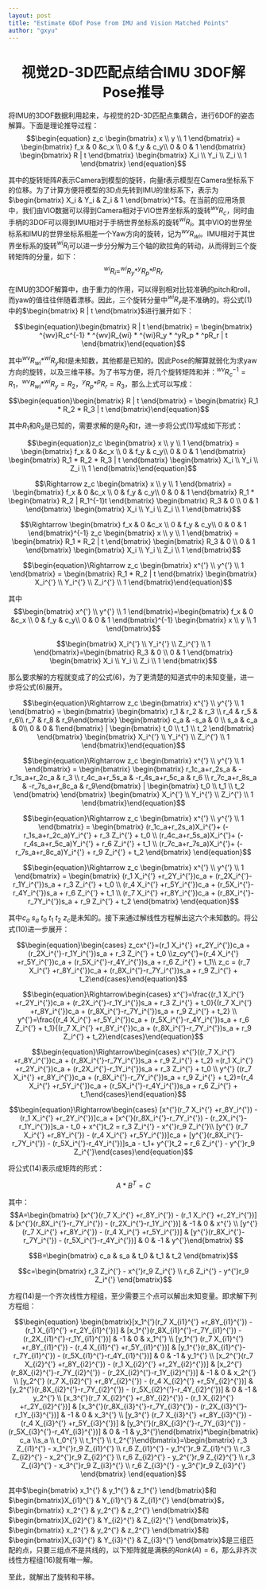 ```yaml
---
layout: post
title: "Estimate 6Dof Pose from IMU and Vision Matched Points"
author: "gxyu"
---
```


# <center>视觉2D-3D匹配点结合IMU 3DOF解Pose推导</center>


将IMU的3DOF数据利用起来，与视觉的2D-3D匹配点集耦合，进行6DOF的姿态解算。下面是理论推导过程：
$$\begin{equation} z_c \begin{bmatrix} x \\ y \\ 1 \end{bmatrix} = \begin{bmatrix} f_x & 0 &c_x \\ 0 & f_y & c_y\\ 0 & 0 & 1 \end{bmatrix} \begin{bmatrix} R | t \end{bmatrix} \begin{bmatrix} X_i \\ Y_i \\ Z_i \\ 1 \end{bmatrix} \end{equation}$$

其中的旋转矩阵$R$表示Camera到模型的旋转，向量$t$表示模型在Camera坐标系下的位移。为了计算方便将模型的3D点先转到IMU的坐标系下，表示为$\begin{bmatrix} X_i & Y_i & Z_i & 1 \end{bmatrix}^T$。在当前的应用场景中，我们由VIO数据可以得到Camera相对于VIO世界坐标系的旋转$^{wv}R_c$，同时由手柄的3DOF可以得到IMU相对于手柄世界坐标系的旋转$^{wi}R_i$。其中VIO的世界坐标系和IMU的世界坐标系相差一个Yaw方向的旋转，记为$^{wv}R_{wi}$。IMU相对于其世界坐标系的旋转$^{wi}R_i$可以进一步分分解为三个轴的欧拉角的转动，从而得到三个旋转矩阵的分量，如下：
$$\begin{equation}^{wi}R_i = ^{wi}R_y * ^yR_p * ^pR_r \end{equation}$$

在IMU的3DOF解算中，由于重力的作用，可以得到相对比较准确的pitch和roll，而yaw的值往往伴随着漂移。因此，三个旋转分量中$^{wi}R_y$是不准确的。将公式$(1)$中的$\begin{bmatrix} R | t \end{bmatrix}$进行展开如下：

$$\begin{equation}\begin{bmatrix} R | t \end{bmatrix} = \begin{bmatrix} ^{wv}R_c^{-1} * ^{wv}R_{wi} *  ^{wi}R_y * ^yR_p * ^pR_r | t \end{bmatrix}\end{equation}$$

其中$^{wv}R_{wi} *  ^{wi}R_y$和$t$是未知数，其他都是已知的。因此Pose的解算就弱化为求yaw方向的旋转，以及三维平移。为了书写方便，将几个旋转矩阵和并：$^{wv}R_c^{-1} = R_1$，$^{wv}R_{wi} *  ^{wi}R_y = R_2$，$^yR_p * ^pR_r = R_3$，那么上式可以写成：

$$\begin{equation}\begin{bmatrix} R | t \end{bmatrix} = \begin{bmatrix} R_1 * R_2 * R_3 | t \end{bmatrix}\end{equation}$$

其中$R_1$和$R_3$是已知的，需要求解的是$R_2$和$t$，进一步将公式$(1)$写成如下形式：

$$\begin{equation}z_c \begin{bmatrix} x \\ y \\ 1 \end{bmatrix} = \begin{bmatrix} f_x & 0 &c_x \\ 0 & f_y & c_y\\ 0 & 0 & 1 \end{bmatrix} \begin{bmatrix} R_1 * R_2 * R_3 | t \end{bmatrix} \begin{bmatrix} X_i \\ Y_i \\ Z_i \\ 1 \end{bmatrix}\end{equation}$$

$$\Rightarrow z_c \begin{bmatrix} x \\ y \\ 1 \end{bmatrix} = \begin{bmatrix} f_x & 0 &c_x \\ 0 & f_y & c_y\\ 0 & 0 & 1 \end{bmatrix}  R_1 * \begin{bmatrix} R_2 | R_1^{-1}t \end{bmatrix} \begin{bmatrix} R_3 & 0 \\ 0 & 1 \end{bmatrix} \begin{bmatrix} X_i \\ Y_i \\ Z_i \\ 1 \end{bmatrix}$$

$$\Rightarrow \begin{bmatrix} f_x & 0 &c_x \\ 0 & f_y & c_y\\ 0 & 0 & 1 \end{bmatrix}^{-1} z_c  \begin{bmatrix} x \\ y \\ 1 \end{bmatrix} =  \begin{bmatrix} R_1 * R_2 | t \end{bmatrix} \begin{bmatrix} R_3 & 0 \\ 0 & 1 \end{bmatrix} \begin{bmatrix} X_i \\ Y_i \\ Z_i \\ 1 \end{bmatrix}$$

$$\begin{equation}\Rightarrow z_c  \begin{bmatrix} x^{'} \\ y^{'} \\ 1 \end{bmatrix} =  \begin{bmatrix} R_1 * R_2 | t \end{bmatrix}  \begin{bmatrix} X_i^{'} \\ Y_i^{'} \\ Z_i^{'} \\ 1 \end{bmatrix}\end{equation}$$

其中
$$\begin{bmatrix} x^{'} \\ y^{'} \\ 1 \end{bmatrix}=\begin{bmatrix} f_x & 0 &c_x \\ 0 & f_y & c_y\\ 0 & 0 & 1 \end{bmatrix}^{-1} \begin{bmatrix} x \\ y \\ 1 \end{bmatrix}$$

$$\begin{bmatrix} X_i^{'} \\ Y_i^{'} \\ Z_i^{'} \\ 1 \end{bmatrix}=\begin{bmatrix} R_3 & 0 \\ 0 & 1 \end{bmatrix} \begin{bmatrix} X_i \\ Y_i \\ Z_i \\ 1 \end{bmatrix}$$

那么要求解的方程就变成了的公式$(6)$，为了更清楚的知道式中的未知变量，进一步将公式$(6)$展开。

$$\begin{equation}\Rightarrow z_c  \begin{bmatrix} x^{'} \\ y^{'} \\ 1 \end{bmatrix} =  \begin{bmatrix} \begin{bmatrix} r_1 & r_2 & r_3 \\ r_4 & r_5 & r_6\\ r_7 & r_8 & r_9\end{bmatrix} \begin{bmatrix} c_a & -s_a & 0 \\ s_a & c_a & 0\\ 0 & 0 & 1\end{bmatrix} | \begin{bmatrix} t_0 \\ t_1 \\ t_2 \end{bmatrix} \end{bmatrix} \begin{bmatrix} X_i^{'} \\ Y_i^{'} \\ Z_i^{'} \\ 1 \end{bmatrix}\end{equation}$$

$$\begin{equation}\Rightarrow z_c  \begin{bmatrix} x^{'} \\ y^{'} \\ 1 \end{bmatrix} =  \begin{bmatrix} \begin{bmatrix} r_1c_a+r_2s_a  & -r_1s_a+r_2c_a & r_3 \\ r_4c_a+r_5s_a  & -r_4s_a+r_5c_a & r_6 \\ r_7c_a+r_8s_a  & -r_7s_a+r_8c_a & r_9\end{bmatrix} | \begin{bmatrix} t_0 \\ t_1 \\ t_2 \end{bmatrix} \end{bmatrix} \begin{bmatrix} X_i^{'} \\ Y_i^{'} \\ Z_i^{'} \\ 1 \end{bmatrix}\end{equation}$$

$$\begin{equation}\Rightarrow z_c  \begin{bmatrix} x^{'} \\ y^{'} \\ 1 \end{bmatrix} =  \begin{bmatrix} (r_1c_a+r_2s_a)X_i^{'}+ (-r_1s_a+r_2c_a)Y_i^{'} + r_3 Z_i^{'} + t_0 \\ (r_4c_a+r_5s_a)X_i^{'}+ (-r_4s_a+r_5c_a)Y_i^{'} + r_6 Z_i^{'} + t_1 \\ (r_7c_a+r_7s_a)X_i^{'}+ (-r_7s_a+r_8c_a)Y_i^{'} + r_9 Z_i^{'} + t_2 \end{bmatrix} \end{equation}$$

$$\begin{equation}\Rightarrow z_c  \begin{bmatrix} x^{'} \\ y^{'} \\ 1 \end{bmatrix} =  \begin{bmatrix} (r_1 X_i^{'} +r_2Y_i^{'})c_a + (r_2X_i^{'}-r_1Y_i^{'})s_a + r_3 Z_i^{'} + t_0 \\ (r_4 X_i^{'} +r_5Y_i^{'})c_a + (r_5X_i^{'}-r_4Y_i^{'})s_a + r_6 Z_i^{'} + t_1 \\ (r_7 X_i^{'} +r_8Y_i^{'})c_a + (r_8X_i^{'}-r_7Y_i^{'})s_a + r_9 Z_i^{'} + t_2 \end{bmatrix} \end{equation}$$

其中$c_a \ s_a \ t_0 \ t_1 \ t_2\ z_c$是未知的。接下来通过解线性方程解出这六个未知数的。将公式$(10)$进一步展开：

$$\begin{equation}\begin{cases} z_cx^{'}=(r_1 X_i^{'} +r_2Y_i^{'})c_a + (r_2X_i^{'}-r_1Y_i^{'})s_a + r_3 Z_i^{'} + t_0 \\z_cy^{'}=(r_4 X_i^{'} +r_5Y_i^{'})c_a + (r_5X_i^{'}-r_4Y_i^{'})s_a + r_6 Z_i^{'} + t_1\\ z_c = (r_7 X_i^{'} +r_8Y_i^{'})c_a + (r_8X_i^{'}-r_7Y_i^{'})s_a + r_9 Z_i^{'} + t_2\end{cases}\end{equation}$$

$$\begin{equation}\Rightarrow\begin{cases} x^{'}=\frac{(r_1 X_i^{'} +r_2Y_i^{'})c_a + (r_2X_i^{'}-r_1Y_i^{'})s_a + r_3 Z_i^{'} + t_0}{(r_7 X_i^{'} +r_8Y_i^{'})c_a + (r_8X_i^{'}-r_7Y_i^{'})s_a + r_9 Z_i^{'} + t_2} \\ y^{'}=\frac{(r_4 X_i^{'} +r_5Y_i^{'})c_a + (r_5X_i^{'}-r_4Y_i^{'})s_a + r_6 Z_i^{'} + t_1}{(r_7 X_i^{'} +r_8Y_i^{'})c_a + (r_8X_i^{'}-r_7Y_i^{'})s_a + r_9 Z_i^{'} + t_2}\end{cases}\end{equation}$$

$$\begin{equation}\Rightarrow\begin{cases} x^{'}((r_7 X_i^{'} +r_8Y_i^{'})c_a + (r_8X_i^{'}-r_7Y_i^{'})s_a + r_9 Z_i^{'} + t_2) =(r_1 X_i^{'} +r_2Y_i^{'})c_a + (r_2X_i^{'}-r_1Y_i^{'})s_a + r_3 Z_i^{'} + t_0 \\ y^{'} ((r_7 X_i^{'} +r_8Y_i^{'})c_a + (r_8X_i^{'}-r_7Y_i^{'})s_a + r_9 Z_i^{'} + t_2)=(r_4 X_i^{'} +r_5Y_i^{'})c_a + (r_5X_i^{'}-r_4Y_i^{'})s_a + r_6 Z_i^{'} + t_1\end{cases}\end{equation}$$

$$\begin{equation}\Rightarrow\begin{cases} [x^{'}(r_7 X_i^{'} +r_8Y_i^{'}) - (r_1 X_i^{'} +r_2Y_i^{'})]c_a +  [x^{'}(r_8X_i^{'}-r_7Y_i^{'}) - (r_2X_i^{'}-r_1Y_i^{'})]s_a  - t_0 +  x^{'}t_2 = r_3 Z_i^{'} - x^{'}r_9 Z_i^{'}\\ [y^{'} (r_7 X_i^{'} +r_8Y_i^{'}) - (r_4 X_i^{'} +r_5Y_i^{'})]c_a + [y^{'}(r_8X_i^{'}-r_7Y_i^{'}) - (r_5X_i^{'}-r_4Y_i^{'})]s_a  - t_1+ y^{'}t_2 = r_6 Z_i^{'} - y^{'}r_9 Z_i^{'}\end{cases}\end{equation}$$


将公式$(14)$表示成矩阵的形式：

$$\begin{equation}  A*B^T=C\end{equation}$$

其中：
 $$A=\begin{bmatrix} [x^{'}(r_7 X_i^{'} +r_8Y_i^{'}) - (r_1 X_i^{'} +r_2Y_i^{'})] & [x^{'}(r_8X_i^{'}-r_7Y_i^{'}) - (r_2X_i^{'}-r_1Y_i^{'})] & -1 & 0 & x^{'} \\ [y^{'} (r_7 X_i^{'} +r_8Y_i^{'}) - (r_4 X_i^{'} +r_5Y_i^{'})] & [y^{'}(r_8X_i^{'}-r_7Y_i^{'}) - (r_5X_i^{'}-r_4Y_i^{'})] & 0 & -1 & y^{'}\end{bmatrix} $$

$$B=\begin{bmatrix} c_a & s_a & t_0 & t_1 & t_2 \end{bmatrix}$$

$$c=\begin{bmatrix} r_3 Z_i^{'} - x^{'}r_9 Z_i^{'} \\ r_6 Z_i^{'} - y^{'}r_9 Z_i^{'} \end{bmatrix}$$

方程$(14)$是一个齐次线性方程组，至少需要三个点可以解出未知变量。即求解下列方程组：

$$\begin{equation}  \begin{bmatrix}[x_1^{'}(r_7 X_{i1}^{'} +r_8Y_{i1}^{'}) - (r_1 X_{i1}^{'} +r_2Y_{i1}^{'})] & [x_1^{'}(r_8X_{i1}^{'}-r_7Y_{i1}^{'}) - (r_2X_{i1}^{'}-r_1Y_{i1}^{'})] & -1 & 0 & x_1^{'} \\ [y_1^{'} (r_7 X_{i1}^{'} +r_8Y_{i1}^{'}) - (r_4 X_{i1}^{'} +r_5Y_{i1}^{'})] & [y_1^{'}(r_8X_{i1}^{'}-r_7Y_{i1}^{'}) - (r_5X_{i1}^{'}-r_4Y_{i1}^{'})] & 0 & -1 & y_1^{'} \\ [x_2^{'}(r_7 X_{i2}^{'} +r_8Y_{i2}^{'}) - (r_1 X_{i2}^{'} +r_2Y_{i2}^{'})] & [x_2^{'}(r_8X_{i2}^{'}-r_7Y_{i2}^{'}) - (r_2X_{i2}^{'}-r_1Y_{i2}^{'})] & -1 & 0 & x_2^{'} \\ [y_2^{'} (r_7 X_{i2}^{'} +r_8Y_{i2}^{'}) - (r_4 X_{i2}^{'} +r_5Y_{i2}^{'})] & [y_2^{'}(r_8X_{i2}^{'}-r_7Y_{i2}^{'}) - (r_5X_{i2}^{'}-r_4Y_{i2}^{'})] & 0 & -1 & y_2^{'} \\ [x_3^{'}(r_7 X_{i2}^{'} +r_8Y_{i2}^{'}) - (r_1 X_{i2}^{'} +r_2Y_{i2}^{'})] & [x_3^{'}(r_8X_{i3}^{'}-r_7Y_{i3}^{'}) - (r_2X_{i3}^{'}-r_1Y_{i3}^{'})] & -1 & 0 & x_3^{'} \\ [y_3^{'} (r_7 X_{i3}^{'} +r_8Y_{i3}^{'}) - (r_4 X_{i3}^{'} +r_5Y_{i3}^{'})] & [y_3^{'}(r_8X_{i3}^{'}-r_7Y_{i3}^{'}) - (r_5X_{i3}^{'}-r_4Y_{i3}^{'})] & 0 & -1 & y_3^{'}\end{bmatrix}*\begin{bmatrix} c_a \\s_a \\ t_0^{'} \\ t_1^{'} \\ t_2^{'}\end{bmatrix}=\begin{bmatrix} r_3 Z_{i1}^{'} - x_1^{'}r_9 Z_{i1}^{'} \\ r_6 Z_{i1}^{'} - y_1^{'}r_9 Z_{i1}^{'} \\ r_3 Z_{i2}^{'} - x_2^{'}r_9 Z_{i2}^{'} \\ r_6 Z_{i2}^{'} - y_2^{'}r_9 Z_{i2}^{'} \\ r_3 Z_{i3}^{'} - x_3^{'}r_9 Z_{i3}^{'} \\ r_6 Z_{i3}^{'} - y_3^{'}r_9 Z_{i3}^{'} \end{bmatrix} \end{equation}$$

其中$\begin{bmatrix} x_1^{'} & y_1^{'} & z_1^{'} \end{bmatrix}$和$\begin{bmatrix}X_{i1}^{'} & Y_{i1}^{'} & Z_{i1}^{'} \end{bmatrix}$，$\begin{bmatrix} x_2^{'} & y_2^{'} & z_2^{'} \end{bmatrix}$和$\begin{bmatrix}X_{i2}^{'} & Y_{i2}^{'} & Z_{i2}^{'} \end{bmatrix}$，$\begin{bmatrix} x_2^{'} & y_2^{'} & z_2^{'} \end{bmatrix}$和$\begin{bmatrix}X_{i3}^{'} & Y_{i3}^{'} & Z_{i3}^{'} \end{bmatrix}$是三组匹配的点，只要三组点不是共线的，以下矩阵就是满秩的$Rank(A) = 6$，那么非齐次线性方程组$(16)$就有唯一解。

至此，就解出了旋转和平移。